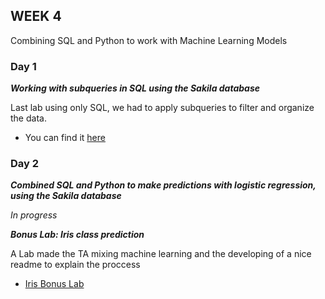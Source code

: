 ## WEEK 4

Combining SQL and Python to work with Machine Learning Models

### Day 1
 
***Working with subqueries in SQL using the Sakila database***

Last lab using only SQL, we had to apply subqueries to filter and organize the data.

- You can find it [here](https://github.com/yamilart/DataLabs/blob/main/Week%204/Lab-SQL-Subqueries.sql)
 
 ### Day 2
 
***Combined SQL and Python to make predictions with logistic regression, using the Sakila database***

*In progress*

***Bonus Lab: Iris class prediction***

A Lab made the TA mixing machine learning and the developing of a nice readme to explain the proccess

- [Iris Bonus Lab](https://github.com/yamilart/DataLabs/tree/main/Week%204/Bonus-Walkthrough)
